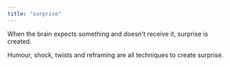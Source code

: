 ```yaml
---
title: "surprise"
---
```

When the brain expects something and doesn't receive it, surprise is created.

Humour, shock, twists and reframing are all techniques to create surprise.